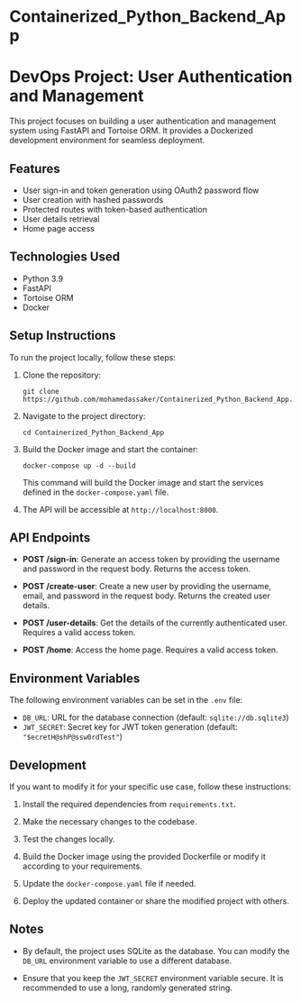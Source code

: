 # Containerized_Python_Backend_App
# DevOps Project: User Authentication and Management

This project focuses on building a user authentication and management system using FastAPI and Tortoise ORM. It provides a Dockerized development environment for seamless deployment.

## Features

- User sign-in and token generation using OAuth2 password flow
- User creation with hashed passwords
- Protected routes with token-based authentication
- User details retrieval
- Home page access

## Technologies Used

- Python 3.9
- FastAPI
- Tortoise ORM
- Docker

## Setup Instructions

To run the project locally, follow these steps:

1. Clone the repository:

   ```
   git clone https://github.com/mohamedassaker/Containerized_Python_Backend_App.git
   ```

2. Navigate to the project directory:

   ```
   cd Containerized_Python_Backend_App
   ```

3. Build the Docker image and start the container:

   ```
   docker-compose up -d --build
   ```

   This command will build the Docker image and start the services defined in the `docker-compose.yaml` file.

4. The API will be accessible at `http://localhost:8000`.

## API Endpoints

- **POST /sign-in**: Generate an access token by providing the username and password in the request body. Returns the access token.

- **POST /create-user**: Create a new user by providing the username, email, and password in the request body. Returns the created user details.

- **POST /user-details**: Get the details of the currently authenticated user. Requires a valid access token.

- **POST /home**: Access the home page. Requires a valid access token.

## Environment Variables

The following environment variables can be set in the `.env` file:

- `DB_URL`: URL for the database connection (default: `sqlite://db.sqlite3`)
- `JWT_SECRET`: Secret key for JWT token generation (default: `"$ecretH@shP@ssw0rdTest"`)

## Development

If you want to modify it for your specific use case, follow these instructions:

1. Install the required dependencies from `requirements.txt`.

2. Make the necessary changes to the codebase.

3. Test the changes locally.

4. Build the Docker image using the provided Dockerfile or modify it according to your requirements.

5. Update the `docker-compose.yaml` file if needed.

6. Deploy the updated container or share the modified project with others.

## Notes

- By default, the project uses SQLite as the database. You can modify the `DB_URL` environment variable to use a different database.

- Ensure that you keep the `JWT_SECRET` environment variable secure. It is recommended to use a long, randomly generated string.
